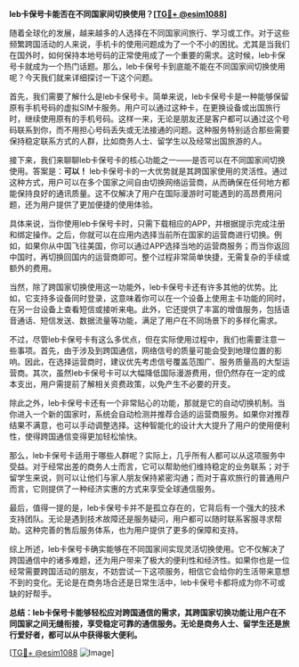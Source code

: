 **leb卡保号卡能否在不同国家间切换使用？[[TG💪+ @esim1088](https://t.me/s/esim1088)]**

随着全球化的发展，越来越多的人选择在不同国家间旅行、学习或工作。对于这些频繁跨国活动的人来说，手机卡的使用问题成为了一个不小的困扰。尤其是当我们在国外时，如何保持本地号码的正常使用成了一个重要的需求。这时候，leb卡保号卡就成为一个热门话题。那么，leb卡保号卡到底能不能在不同国家间切换使用呢？今天我们就来详细探讨一下这个问题。

首先，我们需要了解什么是leb卡保号卡。简单来说，leb卡保号卡是一种能够保留原有手机号码的虚拟SIM卡服务。用户可以通过这种卡，在更换设备或出国旅行时，继续使用原有的手机号码。这样一来，无论是朋友还是客户都可以通过这个号码联系到你，而不用担心号码丢失或无法接通的问题。这种服务特别适合那些需要保持稳定联系方式的人群，比如商务人士、留学生以及经常出国旅游的人。

接下来，我们来聊聊leb卡保号卡的核心功能之一——是否可以在不同国家间切换使用。答案是：**可以！** leb卡保号卡的一大优势就是其跨国家使用的灵活性。通过这种方式，用户可以在多个国家之间自由切换网络运营商，从而确保在任何地方都能保持良好的通讯质量。这不仅解决了用户在国际漫游时可能遇到的高昂费用问题，还为用户提供了更加便捷的使用体验。

具体来说，当你使用leb卡保号卡时，只需下载相应的APP，并根据提示完成注册和绑定操作。之后，你就可以在应用内选择当前所在国家的运营商进行切换。例如，如果你从中国飞往美国，你可以通过APP选择当地的运营商服务；而当你返回中国时，再切换回国内的运营商即可。整个过程非常简单快捷，无需复杂的手续或额外的费用。

当然，除了跨国家切换使用这一功能外，leb卡保号卡还有许多其他的优势。比如，它支持多设备同时登录，这意味着你可以在一个设备上使用主卡功能的同时，在另一台设备上查看短信或接听来电。此外，它还提供了丰富的增值服务，包括语音通话、短信发送、数据流量等功能，满足了用户在不同场景下的多样化需求。

不过，尽管leb卡保号卡有这么多优点，但在实际使用过程中，我们也需要注意一些事项。首先，由于涉及到跨国通信，网络信号的质量可能会受到地理位置的影响。因此，在选择运营商时，建议优先考虑信号覆盖范围广、服务质量高的大型运营商。其次，虽然leb卡保号卡可以大幅降低国际漫游费用，但仍然存在一定的成本支出，用户需提前了解相关资费政策，以免产生不必要的开支。

除此之外，leb卡保号卡还有一个非常贴心的功能，那就是它的自动切换机制。当你进入一个新的国家时，系统会自动检测并推荐合适的运营商服务。如果你对推荐结果不满意，也可以手动调整选择。这种智能化的设计大大提升了用户的使用便利性，使得跨国通信变得更加轻松愉快。

那么，leb卡保号卡适用于哪些人群呢？实际上，几乎所有人都可以从这项服务中受益。对于经常出差的商务人士而言，它可以帮助他们维持稳定的业务联系；对于留学生来说，则可以让他们与家人朋友保持紧密沟通；而对于喜欢旅行的普通用户而言，它则提供了一种经济实惠的方式来享受全球通信服务。

最后，值得一提的是，leb卡保号卡并不是孤立存在的，它背后有一个强大的技术支持团队。无论是遇到技术故障还是服务疑问，用户都可以随时联系客服寻求帮助。这种完善的售后服务体系，也为用户提供了更多的保障和支持。

综上所述，leb卡保号卡确实能够在不同国家间实现灵活切换使用。它不仅解决了跨国通信中的诸多难题，还为用户带来了极大的便利性和经济性。如果你也是一位经常需要跨国活动的朋友，不妨尝试一下这项服务，相信它会给你的生活带来意想不到的变化。无论是在商务场合还是日常生活中，leb卡保号卡都将成为你不可或缺的好帮手。

**总结：leb卡保号卡能够轻松应对跨国通信的需求，其跨国家切换功能让用户在不同国家之间无缝衔接，享受稳定可靠的通信服务。无论是商务人士、留学生还是旅行爱好者，都可以从中获得极大便利。**

[[TG💪+ @esim1088](https://t.me/s/esim1088) ![Image](https://i.postimg.cc/4NQfJmqS/Snipaste-2025-05-13-00-14-12.png)]